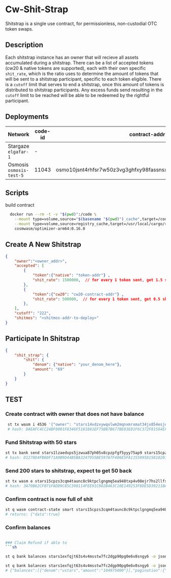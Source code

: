 # Cw-Shit-Strap

Shitstrap is a single use contract, for permissionless, non-custodial OTC token swaps. 

## Description 
Each shitstrap instance has an owner that will recieve all assets accumulated during a shitstrap. There can be a list of accepted tokens (cw20 & native tokens are supported), each with their own specific `shit_rate`, which is the ratio uses to determine the amount of tokens that will be sent to a shitstrap participant, specific to each token eligible. There is a `cutoff` limit that serves to end a shitstrap, once this amount of tokens is distributed to shitstrap participants. Any excess funds send resulting in the `cutoff` limit to be reached will be able to be redeemed by the rightful participant. 

## Deployments 

Network | code-id | contract-addr ||
--- | --- | --- | --- | 
Stargaze `elgafar-1` | - | 
Osmosis `osmosis-test-5` | 11043 | osmo10jsnt4rhfsr7w50z3vg3ghfxy98fassnsxnmdypfuvnzzhscsegqsf9432


## Scripts
build contract
```sh
  docker run --rm -t -v "$(pwd)":/code \
    --mount type=volume,source="$(basename "$(pwd)")_cache",target=/code/target \
    --mount type=volume,source=registry_cache,target=/usr/local/cargo/registry \
    cosmwasm/optimizer-arm64:0.16.0
```

## Create A New Shitstrap
```json
{
    "owner":"<owner_addr>",
    "accepted": [
        {
            "token":{"native": "token-addr"} , 
            "shit_rate": 1500000,  // for every 1 token sent, get 1.5 shitmos
        },
        {
            "token":{"cw20": "cw20-contract-addr"} , 
            "shit_rate": 500000,  // for every 1 token sent, get 0.5 shitmos
        },
    ],
    "cutoff": "222",
    "shitmos": "<shitmos-addr-to-deploy>"
}
```

## Participate In Shitstrap
```json
{
    "shit_strap": {
        "shit": {
            "denom": {"native": "your_denom_here"},
            "amount": "69"
        }
    }
}
```

## TEST
<!-- {
    "owner":"osmo1wrxvkvnu9fvucyaa9sxyecapgl7qft6kqmn8ft",
    "accepted": [
        {
            "token":{"native": "factory/osmo1vpudlpnuqwlpuc2q9yptjssp46snvf2twu3t2s/shitstrap2"} , 
            "shit_rate": "30000000",
        },
        {
            "token":{"native": "factory/osmo1vpudlpnuqwlpuc2q9yptjssp46snvf2twu3t2s/shitstrap3"} , 
            "shit_rate": "710000",  
        },
    {
            "token":{"native": "factory/osmo1vpudlpnuqwlpuc2q9yptjssp46snvf2twu3t2s/shitstrap4"} , 
            "shit_rate": "1000000",  
        },
    ],
    "cutoff": "500000000000",
    "shitmos": "factory/osmo1vpudlpnuqwlpuc2q9yptjssp46snvf2twu3t2s/shitstrap"
} -->

### Create contract with owner that does not have balance 
```sh
 st tx wasm i 4536 '{"owner": "stars14vdzxywqxlwm2mqnxmrxmat34jx854esjq4zqm","accepted":[{"token":{"native": "ustars"}, "shit_rate": "0500000"}],"cutoff":"100","shitmos":"ustars"}' --from test1 --gas auto --gas-adjustment 1.3 --fees 50000ustars --no-admin --label="test shitmos" --chain-id elgafar-1
 # hash: DAEAFC4CC24BF0001F8346F5181881EF75BB7B677BE03E01F6C372F81564EF6A
```

### Fund Shitstrap with 50 stars
```sh
st tx bank send stars1lzaedvps5jzwua87ph05v8cpzpfgf5yyy75ap9 stars15cpzs3cqm4taunc8c9ktpclgngmq5ea948txp4v08ejr7hs2llfss2qm6l  51000000ustars --from test1 --gas auto --gas-adjustment 1.3 --fees 1000ustars --chain-id elgafar-1
# hash: D1278D4FB60F71A9B9D44B5BA3247955BE597A7F406E5FA11559958158102017
```

### Send 200 stars to shitstrap, expect to get 50 back
```sh
st tx wasm e stars15cpzs3cqm4taunc8c9ktpclgngmq5ea948txp4v08ejr7hs2llfss2qm6l '{"shit_strap":{"shit":{"denom":{"native":"ustars"},"amount":"200000000"}}}' --amount 200000000ustars --from test5 --gas auto --gas-adjustment 1.3 --fees 25000ustars   --chain-id elgafar-1 
# hash: 3A70B62CF071FADD9C85C398114FEE91C882B463C10E149253F8DE5D39211BA8
```

### Confirm contract is now full of shit
```sh
st q wasm contract-state smart stars15cpzs3cqm4taunc8c9ktpclgngmq5ea948txp4v08ejr7hs2llfss2qm6l '{"full_of_shit":{}}' -o json
# returns: {"data":true}
```

### Confirm balances
```sh 

### Claim Refund if able to 
```sh

st q bank balances stars1exfqjt63s4v4msstw7fc2dgp90pg0e6v8sngy6 -o json # owner

st q bank balances stars1exfqjt63s4v4msstw7fc2dgp90pg0e6v8sngy6 -o json # shit strapper
# {"balances":[{"denom":"ustars","amount":"104975000"}],"pagination":{"next_key":null,"total":"0"}}
```